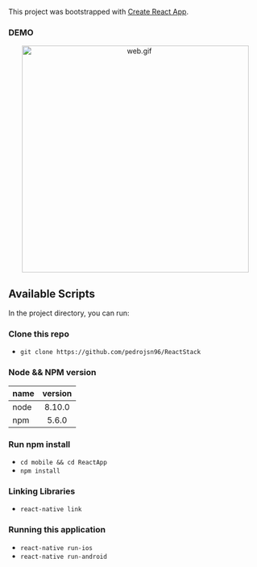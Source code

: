 This project was bootstrapped with [Create React App](https://github.com/facebook/create-react-app).

### DEMO

<!-- show case/gif section -->
<p align="center">
    <img alt="web.gif" height="450" src="https://media.giphy.com/media/KDsssjMIZINIxvUtDV/giphy.gif" />
</p>
<!-- show case/gif section END -->

## Available Scripts

In the project directory, you can run:

### Clone this repo

- `git clone https://github.com/pedrojsn96/ReactStack`

### Node && NPM version

| name | version |
| :--- | :-----: |
| node | 8.10.0  |
| npm  |  5.6.0  |

### Run npm install

- `cd mobile && cd ReactApp`
- `npm install`

### Linking Libraries

- `react-native link`

### Running this application

- `react-native run-ios`
- `react-native run-android`

